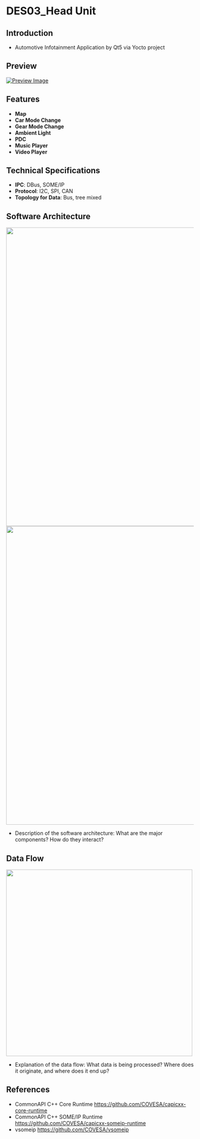 # DES03_Head Unit

## Introduction
* Automotive Infotainment Application by Qt5 via Yocto project

## Preview


[![Preview Image](https://github.com/SEA-ME-Team07-Embedded-System/DES_03.Head-Unit/assets/73748884/5d9c764e-ad6f-47fc-83a6-5f2df6a9b71e)](https://github.com/SEA-ME-Team07-Embedded-System/DES_03.Head-Unit/assets/73748884/5d9c764e-ad6f-47fc-83a6-5f2df6a9b71e)

## Features


* **Map**
* **Car Mode Change**
* **Gear Mode Change**
* **Ambient Light**
* **PDC**
* **Music Player**
* **Video Player**

## Technical Specifications

* **IPC**: DBus, SOME/IP
* **Protocol**: I2C, SPI, CAN
* **Topology for Data**: Bus, tree mixed


## Software Architecture


<img src="https://github.com/SEA-ME-Team07-Embedded-System/DES_03.Head-Unit/assets/73748884/b21f5d15-3b83-4e99-a443-60eb7d8c9352" style="width:800px;">
<img src="https://github.com/SEA-ME-Team07-Embedded-System/DES_03.Head-Unit/assets/73748884/8112a41f-86b3-433a-92b7-4e624984977b" style="width:800px;">

* Description of the software architecture: What are the major components? How do they interact?

## Data Flow


<img src="https://github.com/SEA-ME-Team07-Embedded-System/DES_03.Head-Unit/assets/73748884/81c3608c-c336-4c12-b27e-0ab2f7459fbc" style="width:500px;">

* Explanation of the data flow: What data is being processed? Where does it originate, and where does it end up?

## References

* CommonAPI C++ Core Runtime
https://github.com/COVESA/capicxx-core-runtime
* CommonAPI C++ SOME/IP Runtime
https://github.com/COVESA/capicxx-someip-runtime
* vsomeip
https://github.com/COVESA/vsomeip
